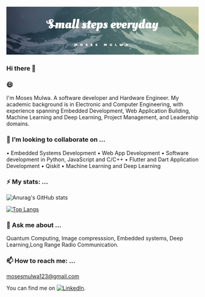 [![Header](header.jpeg "Header")](https://mulwa.co.ke/)

### Hi there 👋

### 😄 
I'm Moses Mulwa. A software developer and Hardware Engineer.
My academic background is in Electronic and Computer Engineering, with experience spanning Embedded Development, Web Application Building, Machine Learning and Deep Learning, Project Management, and Leadership domains.


### 👯 I’m looking to collaborate on ...
• Embedded Systems Development
• Web App Development
• Software development in Python, JavaScript and C/C++
• Flutter and Dart Application Development
• Qiskit
• Machine Learning and Deep Learning
<!--
**mosesmulwa-bebop/mosesmulwa-bebop** is a ✨ _special_ ✨ repository because its `README.md` (this file) appears on your GitHub profile.

Here are some ideas to get you started:

- 🔭 I’m currently working on ...
- 🌱 I’m currently learning ...
- 👯 I’m looking to collaborate on ...
- 🤔 I’m looking for help with ...
- 💬 Ask me about ...
- 📫 How to reach me: ...
- 😄 Pronouns: ...

-->
### ⚡ My stats: ...
![Anurag's GitHub stats](https://github-readme-stats.vercel.app/api?username=mosesmulwa-bebop&show_icons=true&theme=radical&count_private=true)

[![Top Langs](https://github-readme-stats.vercel.app/api/top-langs/?username=mosesmulwa-bebop&layout=compact&langs_count=8)](https://github.com/anuraghazra/github-readme-stats)

### 💬 Ask me about ...
Quantum Computing, Image compresssion, Embedded systems, Deep Learning,Long Range Radio Communication.

### 📫 How to reach me: ...
mosesmulwa123@gmail.com
<!-- Actual text -->

You can find me on [![LinkedIn][3.2]][3].

<!-- Icons -->


[3.2]: https://raw.githubusercontent.com/MartinHeinz/MartinHeinz/master/linkedin-3-16.png (LinkedIn icon without padding)

<!-- Links to your social media accounts -->


[3]: https://www.linkedin.com/in/moses-mulwa/
